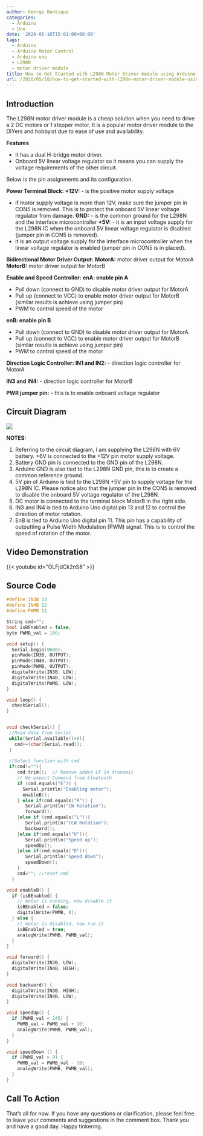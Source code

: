 ```yaml
---
author: George Bantique
categories:
  - Arduino
  - Uno
date: '2020-05-18T15:01:00+08:00'
tags:
  - Arduino
  - Arduino Motor Control
  - Arduino uno
  - L298N
  - motor driver module
title: How to Get Started with L298N Motor Driver module using Arduino
url: /2020/05/18/how-to-get-started-with-l298n-motor-driver-module-using-arduino/
---
```


## **Introduction**
The L298N motor driver module is a cheap solution when you need to drive a 2 DC motors or 1 stepper motor. It is a popular motor driver module to the DIYers and hobbyist due to ease of use and availability.

**Features**
* It has a dual H-bridge motor driver.
* Onboard 5V linear voltage regulator so it means you can supply the voltage requirements of the other circuit.

Below is the pin assignments and its configuration.

**Power Terminal Block:**
**+12V:** - is the positive motor supply voltage
- if motor supply voltage is more than 12V, make sure the jumper pin in CON5 is removed. This is to protect the onboard 5V linear voltage regulator from damage.
**GND:** - is the common ground for the L298N and the interface microcontroller
**+5V:** - it is an input voltage supply for the L298N IC when the onboard 5V linear voltage regulator is disabled (jumper pin in CON5 is removed).
- it is an output voltage supply for the interface microcontroller when the linear voltage regulator is enabled (jumper pin in CON5 is in placed).

**Bidirectional Motor Driver Output:**
**MotorA:** motor driver output for MotorA
**MotorB:** motor driver output for MotorB

**Enable and Speed Controller:**
**enA: enable pin A**
- Pull down (connect to GND) to disable motor driver output for MotorA
- Pull up (connect to VCC) to enable motor driver output for MotorB (similar results is achieve using jumper pin)
- PWM to control speed of the motor

**enB: enable pin B**
- Pull down (connect to GND) to disable motor driver output for MotorA
- Pull up (connect to VCC) to enable motor driver output for MotorB (similar results is achieve using jumper pin)
- PWM to control speed of the motor

**Direction Logic Controller:**
**IN1 and IN2:** - direction logic controller for MotorA

**IN3 and IN4:** - direction logic controller for MotorB

**PWR jumper pin:** - this is to enable onboard voltage regulator

## **Circuit Diagram**
[![](https://1.bp.blogspot.com/-Z9j68PMbPmE/XsIye-OPFKI/AAAAAAAAB38/wO5Jb2qFVHwZlB_574Wy1CEXTElcAdungCK4BGAsYHg/s320/L298N-Demo-Schem.png)](https://1.bp.blogspot.com/-Z9j68PMbPmE/XsIye-OPFKI/AAAAAAAAB38/wO5Jb2qFVHwZlB_574Wy1CEXTElcAdungCK4BGAsYHg/L298N-Demo-Schem.png)

**NOTES:**
1. Referring to the circuit diagram, I am supplying the L298N with 6V battery. +6V is connected to the +12V pin motor supply voltage.
2. Battery GND pin is connected to the GND pin of the L298N.
3. Arduino GND is also tied to the L298N GND pin, this is to create a common reference ground.
4. 5V pin of Arduino is tied to the L298N +5V pin to supply voltage for the L298N IC. Please notice also that the jumper pin in the CON5 is removed to disable the onboard 5V voltage regulator of the L298N.
5. DC motor is connected to the terminal block MotorB in the right side.
6. IN3 and IN4 is tied to Arduino Uno digital pin 13 and 12 to control the direction of motor rotation.
7. EnB is tied to Arduino Uno digital pin 11. This pin has a capability of outputting a Pulse Width Modulation (PWM) signal. This is to control the speed of rotation of the motor.

## **Video Demonstration**
{{< youtube id="OLFjdCk2nS8" >}}

## **Source Code**

```cpp { lineNos="true" wrap="true" }
#define IN3B 13
#define IN4B 12
#define PWMB 11

String cmd="";
bool isBEnabled = false;
byte PWMB_val = 100;

void setup() {
  Serial.begin(9600);
  pinMode(IN3B, OUTPUT);
  pinMode(IN4B, OUTPUT);
  pinMode(PWMB, OUTPUT);
  digitalWrite(IN3B, LOW);
  digitalWrite(IN4B, LOW);
  digitalWrite(PWMB, LOW);
}

void loop() {
  checkSerial();
}


void checkSerial() {
 //Read data from Serial
 while(Serial.available()>0){
   cmd+=(char)Serial.read();
 }
 
 //Select function with cmd
 if(cmd!=""){
    cmd.trim();  // Remove added LF in transmit
    // We expect Command from bluetooth
    if (cmd.equals("E")) {
      Serial.println("Enabling motor");
      enableB();
    } else if(cmd.equals("R")) {
       Serial.println("CW Rotation");
       forward();
    }else if (cmd.equals("L")){
       Serial.println("CCW Rotation");
       backward();
    }else if(cmd.equals("U")){
       Serial.println("Speed up");   
       speedUp();
    }else if(cmd.equals("D")){
       Serial.println("Speed down");
       speedDown();
    }
    cmd=""; //reset cmd
  }

void enableB() {
  if (isBEnabled) {
    // motor is running, now disable it
    isBEnabled = false;
    digitalWrite(PWMB, 0);
  } else {
    // motor is disabled, now run it
    isBEnabled = true;
    analogWrite(PWMB, PWMB_val);
  }
}

void forward() {
  digitalWrite(IN3B, LOW);
  digitalWrite(IN4B, HIGH);
}

void backward() {
  digitalWrite(IN3B, HIGH);
  digitalWrite(IN4B, LOW);
}

void speedUp() {
  if (PWMB_val < 245) {
    PWMB_val = PWMB_val + 10;
    analogWrite(PWMB, PWMB_val);
  }
}

void speedDown () {
  if (PWMB_val > 9) {
    PWMB_val = PWMB_val - 10;
    analogWrite(PWMB, PWMB_val);
  }
}
```

## **Call To Action**
That’s all for now. If you have any questions or clarification, please feel free to leave your comments and suggestions in the comment box.
Thank you and have a good day.
Happy tinkering.
